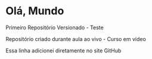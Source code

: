 # Olá, Mundo
 Primeiro Repositório Versionado - Teste

Repositório criado durante aula ao vivo - Curso em vídeo

Essa linha adicionei diretamente no site GitHub
